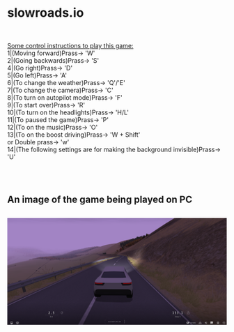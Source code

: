 # slowroads.io
<br>
<p>
<u>Some control instructions to play this game:</u>
<br>
1|(Moving forward)Prass-> 'W'
<br>
2|(Going backwards)Prass-> 'S'
<br>
4|(Go right)Prass-> 'D'
<br>
5|(Go left)Prass-> 'A'
<br>
6|(To change the weather)Prass-> 'Q'/'E'
<br>
7|(To change the camera)Prass-> 'C'
<br>
8|(To turn on autopilot mode)Prass-> 'F'
<br>
9|(To start over)Prass-> 'R'
<br>
10|(To turn on the headlights)Prass-> 'H/L'
<br>
11|(To paused the game)Prass-> 'P'
<br>
12|(To on the music)Prass-> 'O'
<br>
13|(To on the boost driving)Prass-> 'W + Shift' 
    <br>
    or Double prass-> 'w'
<br>
14|(The following settings are for making the background invisible)Prass-> 'U'
</p>
<br>
<br>
<h2>An image of the game being played on PC<h2>
<img src="ss.png" alt="slowroads.io" width="650">